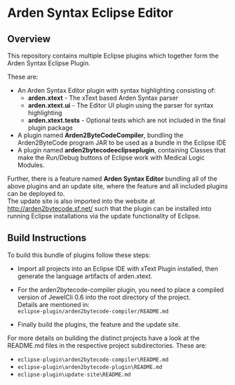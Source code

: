 # Arden Syntax Eclipse Editor

## Overview

This repository contains multiple Eclipse plugins which 
together form the Arden Syntax Eclipse Plugin.

These are:

* An Arden Syntax Editor plugin with syntax highlighting
  consisting of:
    * **arden.xtext** - The xText based Arden Syntax parser
    * **arden.xtext.ui** - The Editor UI plugin using the parser
      for syntax highlighting
    * **arden.xtext.tests** - Optional tests which are not
      included in the final plugin package
* A plugin named **Arden2ByteCodeCompiler**, bundling the 
  Arden2ByteCode program JAR to be used as a bundle in the 
  Eclipse IDE
* A plugin named **arden2bytecodeeclipseplugin**, containing
  Classes that make the Run/Debug buttons of Eclipse work
  with Medical Logic Modules.

Further, there is a feature named **Arden Syntax Editor**
bundling all of the above plugins and an update site, where
the feature and all included plugins can be deployed to.  
The update site is also imported into the website at 
http://arden2bytecode.sf.net/ such that the plugin can be
installed into running Eclipse installations via the
update functionality of Eclipse.

## Build Instructions

To build this bundle of plugins follow these steps:

* Import all projects into an 
  Eclipse IDE with xText Plugin installed, then generate the 
  language artifacts of arden.xtext. 

* For the arden2bytecode-compiler plugin, you need to place a 
  compiled version of JewelCli 0.6 into the root directory of the 
  project.  
  Details are mentioned in:  
  `eclipse-plugin/arden2bytecode-compiler/README.md`

*  Finally build the plugins, the feature and the update site.

For more details on building the distinct projects have a look
at the README.md files in the respective project 
subdirectories. These are:

* `eclipse-plugin\arden2bytecode-compiler\README.md`
* `eclipse-plugin\arden2bytecode-plugin\README.md`
* `eclipse-plugin\update-site\README.md`
